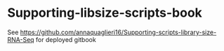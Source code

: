 # Supporting-libsize-scripts-book

See https://github.com/annaquaglieri16/Supporting-scripts-library-size-RNA-Seq for deployed gitbook
